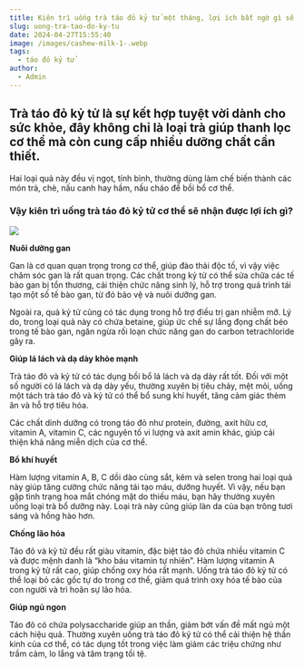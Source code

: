 ```yaml
---
title: Kiên trì uống trà táo đỏ kỷ tử một tháng, lợi ích bất ngờ gì sẽ tự tìm tới bạn?
slug: uong-tra-tao-do-ky-tu
date: 2024-04-27T15:55:40
image: /images/cashew-milk-1-.webp
tags:
  - táo đỏ kỷ tử
author:
  - Admin
---
```

## Trà táo đỏ kỷ tử là sự kết hợp tuyệt vời dành cho sức khỏe, đây không chỉ là loại trà giúp thanh lọc cơ thể mà còn cung cấp nhiều dưỡng chất cần thiết.

Hai loại quả này đều vị ngọt, tính bình, thường dùng làm chế biến thành các món trà, chè, nấu canh hay hầm, nấu cháo để bồi bổ cơ thể.

### Vậy kiên trì uống trà táo đỏ kỷ tử cơ thể sẽ nhận được lợi ích gì?

![](https://cdn-i.vtcnews.vn/resize/th/upload/2023/11/15/screenshot1700036539-15594502.png)


**Nuôi dưỡng gan**

Gan là cơ quan quan trọng trong cơ thể, giúp đào thải độc tố, vì vậy việc chăm sóc gan là rất quan trọng. Các chất trong kỷ tử có thể sửa chữa các tế bào gan bị tổn thương, cải thiện chức năng sinh lý, hỗ trợ trong quá trình tái tạo một số tế bào gan, từ đó bảo vệ và nuôi dưỡng gan.

Ngoài ra, quả kỷ tử cũng có tác dụng trong hỗ trợ điều trị gan nhiễm mỡ. Lý do, trong loại quả này có chứa betaine, giúp ức chế sự lắng đọng chất béo trong tế bào gan, ngăn ngừa rối loạn chức năng gan do carbon tetrachloride gây ra.

**Giúp lá lách và dạ dày khỏe mạnh**

Trà táo đỏ và kỷ tử có tác dụng bồi bổ lá lách và dạ dày rất tốt. Đối với một số người có lá lách và dạ dày yếu, thường xuyên bị tiêu chảy, mệt mỏi, uống một tách trà táo đỏ và kỷ tử có thể bổ sung khí huyết, tăng cảm giác thèm ăn và hỗ trợ tiêu hóa.

Các chất dinh dưỡng có trong táo đỏ như protein, đường, axit hữu cơ, vitamin A, vitamin C, các nguyên tố vi lượng và axit amin khác, giúp cải thiện khả năng miễn dịch của cơ thể.

**Bổ khí huyết**

Hàm lượng vitamin A, B, C dồi dào cùng sắt, kẽm và selen trong hai loại quả này giúp tăng cường chức năng tái tạo máu, dưỡng huyết. Vì vậy, nếu bạn gặp tình trạng hoa mắt chóng mặt do thiếu máu, bạn hãy thường xuyên uống loại trà bổ dưỡng này. Loại trà này cũng giúp làn da của bạn trông tươi sáng và hồng hào hơn.

**Chống lão hóa**

Táo đỏ và kỷ tử đều rất giàu vitamin, đặc biệt táo đỏ chứa nhiều vitamin C và được mệnh danh là “kho báu vitamin tự nhiên”. Hàm lượng vitamin A trong kỷ tử rất cao, giúp chống oxy hóa rất mạnh. Uống trà táo đỏ kỷ tử có thể loại bỏ các gốc tự do trong cơ thể, giảm quá trình oxy hóa tế bào của con người và trì hoãn sự lão hóa.

**Giúp ngủ ngon**

Táo đỏ có chứa polysaccharide giúp an thần, giảm bớt vấn đề mất ngủ một cách hiệu quả. Thường xuyên uống trà táo đỏ kỷ tử có thể cải thiện hệ thần kinh của cơ thể, có tác dụng tốt trong việc làm giảm các triệu chứng như trầm cảm, lo lắng và tâm trạng tồi tệ.
